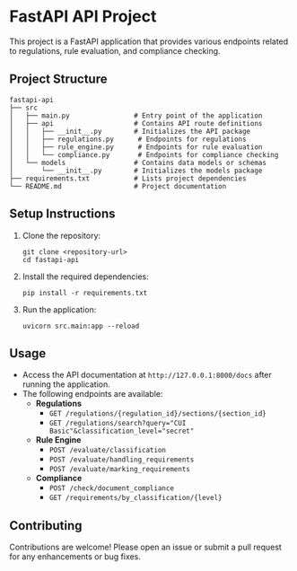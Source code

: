# FastAPI API Project

This project is a FastAPI application that provides various endpoints related to regulations, rule evaluation, and compliance checking.

## Project Structure

```
fastapi-api
├── src
│   ├── main.py                # Entry point of the application
│   ├── api                    # Contains API route definitions
│   │   ├── __init__.py        # Initializes the API package
│   │   ├── regulations.py      # Endpoints for regulations
│   │   ├── rule_engine.py      # Endpoints for rule evaluation
│   │   └── compliance.py       # Endpoints for compliance checking
│   └── models                 # Contains data models or schemas
│       └── __init__.py        # Initializes the models package
├── requirements.txt           # Lists project dependencies
└── README.md                  # Project documentation
```

## Setup Instructions

1. Clone the repository:
   ```
   git clone <repository-url>
   cd fastapi-api
   ```

2. Install the required dependencies:
   ```
   pip install -r requirements.txt
   ```

3. Run the application:
   ```
   uvicorn src.main:app --reload
   ```

## Usage

- Access the API documentation at `http://127.0.0.1:8000/docs` after running the application.
- The following endpoints are available:
  - **Regulations**
    - `GET /regulations/{regulation_id}/sections/{section_id}`
    - `GET /regulations/search?query="CUI Basic"&classification_level="secret"`
  - **Rule Engine**
    - `POST /evaluate/classification`
    - `POST /evaluate/handling_requirements`
    - `POST /evaluate/marking_requirements`
  - **Compliance**
    - `POST /check/document_compliance`
    - `GET /requirements/by_classification/{level}`

## Contributing

Contributions are welcome! Please open an issue or submit a pull request for any enhancements or bug fixes.